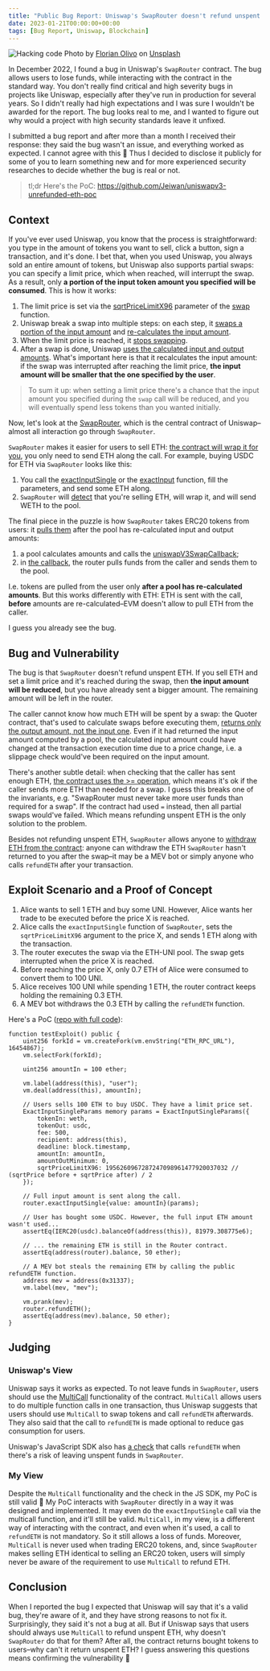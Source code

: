 ```yaml
---
title: "Public Bug Report: Uniswap's SwapRouter doesn't refund unspent ETH in partial swaps"
date: 2023-01-21T00:00:00+00:00
tags: [Bug Report, Uniswap, Blockchain]
---
```


![Hacking code](/images/florian-olivo-4hbJ-eymZ1o-unsplash.jpg)
Photo by
[Florian Olivo](https://unsplash.com/es/@florianolv?utm_source=unsplash&utm_medium=referral&utm_content=creditCopyText)
on [Unsplash](https://unsplash.com/photos/4hbJ-eymZ1o?utm_source=unsplash&utm_medium=referral&utm_content=creditCopyText)

In December 2022, I found a bug in Uniswap's `SwapRouter` contract. The bug allows users to lose funds, while interacting with the contract in the standard way. You don't really find critical and high severity bugs in projects like Uniswap, especially after they've run in production for several years. So I didn't really had high expectations and I was sure I wouldn't be awarded for the report. The bug looks real to me, and I wanted to figure out why would a project with high security standards leave it unfixed.

I submitted a bug report and after more than a month I received their response: they said the bug wasn't an issue, and everything worked as expected. I cannot agree with this 🙂 Thus I decided to disclose it publicly for some of you to learn something new and for more experienced security researches to decide whether the bug is real or not.

> tl;dr Here's the PoC: https://github.com/Jeiwan/uniswapv3-unrefunded-eth-poc

## Context
If you've ever used Uniswap, you know that the process is straightforward: you type in the amount of tokens you want to sell, click a button, sign a transaction, and it's done. I bet that, when you used Uniswap, you always sold an entire amount of tokens, but Uniswap also supports partial swaps: you can specify a limit price, which when reached, will interrupt the swap. As a result, only **a portion of the input token amount you specified will be consumed**. This is how it works:
1. The limit price is set via the [sqrtPriceLimitX96](https://github.com/Uniswap/v3-core/blob/05c10bf6d547d6121622ac51c457f93775e1df09/contracts/UniswapV3Pool.sol#L605) parameter of the [swap](https://github.com/Uniswap/v3-core/blob/05c10bf6d547d6121622ac51c457f93775e1df09/contracts/UniswapV3Pool.sol#L605) function.
1. Uniswap break a swap into multiple steps: on each step, it [swaps a portion of the input amount](https://github.com/Uniswap/v3-core/blob/05c10bf6d547d6121622ac51c457f93775e1df09/contracts/UniswapV3Pool.sol#L666-L674) and [re-calculates the input amount](https://github.com/Uniswap/v3-core/blob/05c10bf6d547d6121622ac51c457f93775e1df09/contracts/UniswapV3Pool.sol#L676-L682).
1. When the limit price is reached, it [stops swapping](https://github.com/Uniswap/v3-core/blob/05c10bf6d547d6121622ac51c457f93775e1df09/contracts/UniswapV3Pool.sol#L644).
1. After a swap is done, Uniswap [uses the calculated input and output amounts](https://github.com/Uniswap/v3-core/blob/05c10bf6d547d6121622ac51c457f93775e1df09/contracts/UniswapV3Pool.sol#L768-L770). What's important here is that it recalculates the input amount: if the swap was interrupted after reaching the limit price, **the input amount will be smaller that the one specified by the user**.

> To sum it up: when setting a limit price there's a chance that the input amount you specified during the `swap` call will be reduced, and you will eventually spend less tokens than you wanted initially.

Now, let's look at the [SwapRouter](https://github.com/Uniswap/v3-periphery/blob/6cce88e63e176af1ddb6cc56e029110289622317/contracts/SwapRouter.sol), which is the central contract of Uniswap–almost all interaction go through `SwapRouter`.

`SwapRouter` makes it easier for users to sell ETH: [the contract will wrap it for you](https://github.com/Uniswap/v3-periphery/blob/22bce38f7aca940212964bdfdf319b94ead9c3a8/contracts/base/PeripheryPayments.sol#L58-L61), you only need to send ETH along the call. For example, buying USDC for ETH via `SwapRouter` looks like this:
1. You call the [exactInputSingle](https://github.com/Uniswap/v3-periphery/blob/6cce88e63e176af1ddb6cc56e029110289622317/contracts/SwapRouter.sol#L115) or the [exactInput](https://github.com/Uniswap/v3-periphery/blob/6cce88e63e176af1ddb6cc56e029110289622317/contracts/SwapRouter.sol#L132) function, fill the parameters, and send some ETH along.
1. `SwapRouter` will [detect](https://github.com/Uniswap/v3-periphery/blob/22bce38f7aca940212964bdfdf319b94ead9c3a8/contracts/base/PeripheryPayments.sol#L58-L61) that you're selling ETH, will wrap it, and will send WETH to the pool.

The final piece in the puzzle is how `SwapRouter` takes ERC20 tokens from users: it [pulls them](https://github.com/Uniswap/v3-periphery/blob/22bce38f7aca940212964bdfdf319b94ead9c3a8/contracts/base/PeripheryPayments.sol#L66-L67) after the pool has re-calculated input and output amounts:
1. a pool calculates amounts and calls the [uniswapV3SwapCallback](https://github.com/Uniswap/v3-core/blob/05c10bf6d547d6121622ac51c457f93775e1df09/contracts/UniswapV3Pool.sol#L773-L785);
1. in [the callback](https://github.com/Uniswap/v3-periphery/blob/6cce88e63e176af1ddb6cc56e029110289622317/contracts/SwapRouter.sol#L57-L84), the router pulls funds from the caller and sends them to the pool.

I.e. tokens are pulled from the user only **after a pool has re-calculated amounts**. But this works differently with ETH: ETH is sent with the call, **before** amounts are re-calculated–EVM doesn't allow to pull ETH from the caller.

I guess you already see the bug.

## Bug and Vulnerability
The bug is that `SwapRouter` doesn't refund unspent ETH. If you sell ETH and set a limit price and it's reached during the swap, then **the input amount will be reduced**, but you have already sent a bigger amount. The remaining amount will be left in the router.

The caller cannot know how much ETH will be spent by a swap: the Quoter contract, that's used to calculate swaps before executing them, [returns only the output amount, not the input one](https://github.com/Uniswap/v3-periphery/blob/6cce88e63e176af1ddb6cc56e029110289622317/contracts/lens/QuoterV2.sol#L127). Even if it had returned the input amount computed by a pool, the calculated input amount could have changed at the transaction execution time due to a price change, i.e. a slippage check would've been required on the input amount.

There's another subtle detail: when checking that the caller has sent enough ETH, [the contract uses the >= operation](https://github.com/Uniswap/v3-periphery/blob/22bce38f7aca940212964bdfdf319b94ead9c3a8/contracts/base/PeripheryPayments.sol#L58), which means it's ok if the caller sends more ETH than needed for a swap. I guess this breaks one of the invariants, e.g. "SwapRouter must never take more user funds than required for a swap". If the contract had used `=` instead, then all partial swaps would've failed. Which means refunding unspent ETH is the only solution to the problem.

Besides not refunding unspent ETH, `SwapRouter` allows anyone to [withdraw ETH from the contract](https://github.com/Uniswap/v3-periphery/blob/22bce38f7aca940212964bdfdf319b94ead9c3a8/contracts/base/PeripheryPayments.sol#L44-L46): anyone can withdraw the ETH `SwapRouter` hasn't returned to you after the swap–it may be a MEV bot or simply anyone who calls `refundETH` after your transaction.

## Exploit Scenario and a Proof of Concept
1. Alice wants to sell 1 ETH and buy some UNI. However, Alice wants her trade to be executed before the price X is reached.
2. Alice calls the `exactInputSingle` function of `SwapRouter`, sets the `sqrtPriceLimitX96` argument to the price X, and sends 1 ETH along with the transaction.
3. The router executes the swap via the ETH-UNI pool. The swap gets interrupted when the price X is reached.
4. Before reaching the price X, only 0.7 ETH of Alice were consumed to convert them to 100 UNI.
5. Alice receives 100 UNI while spending 1 ETH, the router contract keeps holding the remaining 0.3 ETH.
6. A MEV bot withdraws the 0.3 ETH by calling the `refundETH` function.

Here's a PoC ([repo with full code](https://github.com/Jeiwan/uniswapv3-unrefunded-eth-poc)):
```solidity
function testExploit() public {
    uint256 forkId = vm.createFork(vm.envString("ETH_RPC_URL"), 16454867);
    vm.selectFork(forkId);

    uint256 amountIn = 100 ether;

    vm.label(address(this), "user");
    vm.deal(address(this), amountIn);

    // Users sells 100 ETH to buy USDC. They have a limit price set.
    ExactInputSingleParams memory params = ExactInputSingleParams({
        tokenIn: weth,
        tokenOut: usdc,
        fee: 500,
        recipient: address(this),
        deadline: block.timestamp,
        amountIn: amountIn,
        amountOutMinimum: 0,
        sqrtPriceLimitX96: 1956260967287247098961477920037032 // (sqrtPrice before + sqrtPrice after) / 2
    });

    // Full input amount is sent along the call.
    router.exactInputSingle{value: amountIn}(params);

    // User has bought some USDC. However, the full input ETH amount wasn't used...
    assertEq(IERC20(usdc).balanceOf(address(this)), 81979.308775e6);

    // ... the remaining ETH is still in the Router contract.
    assertEq(address(router).balance, 50 ether);

    // A MEV bot steals the remaining ETH by calling the public refundETH function.
    address mev = address(0x31337);
    vm.label(mev, "mev");

    vm.prank(mev);
    router.refundETH();
    assertEq(address(mev).balance, 50 ether);
}
```

## Judging
### Uniswap's View
Uniswap says it works as expected. To not leave funds in `SwapRouter`, users should use the [MultiCall](https://github.com/Uniswap/v3-periphery/blob/6cce88e63e176af1ddb6cc56e029110289622317/contracts/base/Multicall.sol) functionality of the contract. `MultiCall` allows users to do multiple function calls in one transaction, thus Uniswap suggests that users should use `MultiCall` to swap tokens and call `refundETH` afterwards. They also said that the call to `refundETH` is made optional to reduce gas consumption for users.

Uniswap's JavaScript SDK also has [a check](https://github.com/Uniswap/universal-router-sdk/blob/106e53f232834f1cc8456963399f8295112ac405/src/entities/protocols/uniswap.ts#L98) that calls `refundETH` when there's a risk of leaving unspent funds in `SwapRouter`.

### My View
Despite the `MultiCall` functionality and the check in the JS SDK, my PoC is still valid 🙂 My PoC interacts with `SwapRouter` directly in a way it was designed and implemented. It may even do the `exactInputSingle` call via the multicall function, and it'll still be valid. `MultiCall`, in my view, is a different way of interacting with the contract, and even when it's used, a call to `refundETH` is not mandatory. So it still allows a loss of funds. Moreover, `MultiCall` is never used when trading ERC20 tokens, and, since `SwapRouter` makes selling ETH identical to selling an ERC20 token, users will simply never be aware of the requirement to use `MultiCall` to refund ETH.

## Conclusion
When I reported the bug I expected that Uniswap will say that it's a valid bug, they're aware of it, and they have strong reasons to not fix it. Surprisingly, they said it's not a bug at all. But if Uniswap says that users should always use `MultiCall` to refund unspent ETH, why doesn't `SwapRouter` do that for them? After all, the contract returns bought tokens to users–why can't it return unspent ETH? I guess answering this questions means confirming the vulnerability 🙂